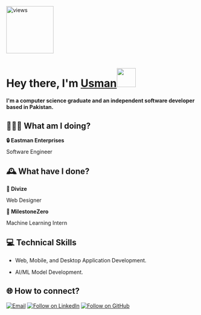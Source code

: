 <a href="https://github.com/usmanelahi"><img alt="views" title="Github views" src="https://komarev.com/ghpvc/?username=usmanelahi&style=flat-square" width="125"/></a>

<h1 align="left">Hey there, I'm <a href="https://www.linkedin.com/in/m-usman-elahi/">Usman</a><img src="https://media.giphy.com/media/hvRJCLFzcasrR4ia7z/giphy.gif" width="50">

#### I'm a computer science graduate and an independent software developer based in Pakistan. 

## 🧑🏽‍💻 What am I doing?

<div style="line-height: 1.15">
    <b>🔒 Eastman Enterprises</b>
    <p>Software Engineer</p>
</div>

## 🕰 What have I done?

<div style="line-height: 1.15">
    <b>🚀 Divize</b>
    <p>Web Designer</p>
</div>

<div style="line-height: 1.15">
    <b>🚀 MilestoneZero</b>
    <p>Machine Learning Intern</p>
</div>

## 💻 Technical Skills

- Web, Mobile, and Desktop Application Development.

- AI/ML Model Development.

<h2 align="left">🌐 How to connect?</h2>
<p align="left">
  <a href="mailto:usmanelahi0201@gmail.com"><img title="Email" src="https://img.shields.io/badge/Gmail-D14836?style=for-the-badge&logo=gmail&logoColor=white"/></a>
  <a href="https://www.linkedin.com/in/m-usman-elahi/"><img title="Follow on LinkedIn" src="https://img.shields.io/badge/LinkedIn-0077B5?style=for-the-badge&logo=linkedin&logoColor=white"/></a>
  <a href="https://github.com/usmanelahi"><img title="Follow on GitHub" src="https://img.shields.io/badge/GitHub-100000?style=for-the-badge&logo=github&logoColor=white"/></a>
</p>
